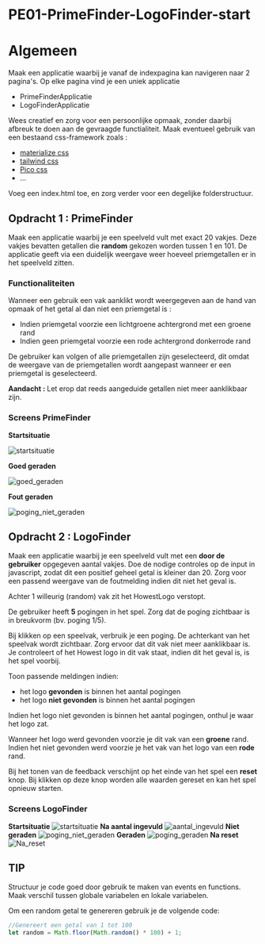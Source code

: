 # PE01-PrimeFinder-LogoFinder-start
# Algemeen
Maak een applicatie waarbij je vanaf de indexpagina kan navigeren naar 2 pagina's.
Op elke pagina vind je een uniek applicatie

* PrimeFinderApplicatie
* LogoFinderApplicatie

Wees creatief en zorg voor een persoonlijke opmaak, zonder daarbij afbreuk te doen aan de gevraagde functialiteit. Maak eventueel gebruik van een bestaand css-framework zoals :

- [materialize css](https://materializecss.com/)
- [tailwind css](https://tailwindcss.com/)
- [Pico css](https://picocss.com/)
- ...

Voeg een index.html toe, en zorg verder voor een degelijke folderstructuur.

## Opdracht 1 : PrimeFinder
Maak een applicatie waarbij je een speelveld vult met exact 20 vakjes.
Deze vakjes bevatten getallen die **random** gekozen worden tussen 1 en 101.
De applicatie geeft via een duidelijk weergave weer hoeveel priemgetallen er in het speelveld zitten.

### Functionaliteiten
Wanneer een gebruik een vak aanklikt wordt weergegeven aan de hand van opmaak of het getal al dan niet een priemgetal is :
- Indien priemgetal voorzie een lichtgroene achtergrond met een groene rand
- Indien geen priemgetal voorzie een rode achtergrond donkerrode rand

De gebruiker kan volgen of alle priemgetallen zijn geselecteerd, dit omdat de weergave van de priemgetallen wordt aangepast wanneer er een priemgetal is geselecteerd.

**Aandacht :** 
Let erop dat reeds aangeduide getallen niet meer aanklikbaar zijn.

### Screens PrimeFinder
**Startsituatie**

![startsituatie](screens/StartPrime.png)

**Goed geraden**

![goed_geraden](screens/CorrectPrime.png)

**Fout geraden**

![poging_niet_geraden](screens/WrongPrime.png)



## Opdracht 2 : LogoFinder
Maak een applicatie waarbij je een speelveld vult met een **door de gebruiker** opgegeven aantal vakjes. Doe de nodige controles op de input in javascript, zodat dit een positief geheel getal is kleiner dan 20. Zorg voor een passend weergave van de foutmelding indien dit niet het geval is. 

Achter 1 willeurig (random) vak zit het HowestLogo verstopt. 

De gebruiker heeft **5** pogingen in het spel. Zorg dat de poging zichtbaar is in breukvorm (bv. poging 1/5).

Bij klikken op een speelvak, verbruik je een poging. De achterkant van het speelvak wordt zichtbaar. Zorg ervoor dat dit vak niet meer aanklikbaar is. Je controleert of het Howest logo in dit vak staat, indien dit het geval is, is het spel voorbij. 

Toon passende meldingen indien:
- het logo **gevonden** is binnen het aantal pogingen
- het logo **niet gevonden** is binnen het aantal pogingen

Indien het logo niet gevonden is binnen het aantal pogingen, onthul je waar het logo zat.

Wanneer het logo werd gevonden voorzie je dit vak van een **groene** rand. Indien het niet gevonden werd voorzie je het vak van het logo van een **rode** rand.

Bij het tonen van de feedback verschijnt op het einde van het spel een **reset** knop. Bij klikken op deze knop
worden alle waarden gereset en kan het spel opnieuw starten.

### Screens LogoFinder
**Startsituatie**
![startsituatie](screens/Start.png)
**Na aantal ingevuld**
![aantal_ingevuld](screens/NaAantalIngevuld.png)
**Niet geraden**
![poging_niet_geraden](screens/Poging_niet_geraden.png)
**Geraden**
![poging_geraden](screens/Poging_geraden.png)
**Na reset**
![Na_reset](screens/Start.png)


## TIP
Structuur je code goed door gebruik te maken van events en functions. Maak verschil tussen globale variabelen en lokale variabelen.

Om een random getal te genereren gebruik je de volgende code:
```javascript
//Genereert een getal van 1 tot 100
let random = Math.floor(Math.random() * 100) + 1;
```
